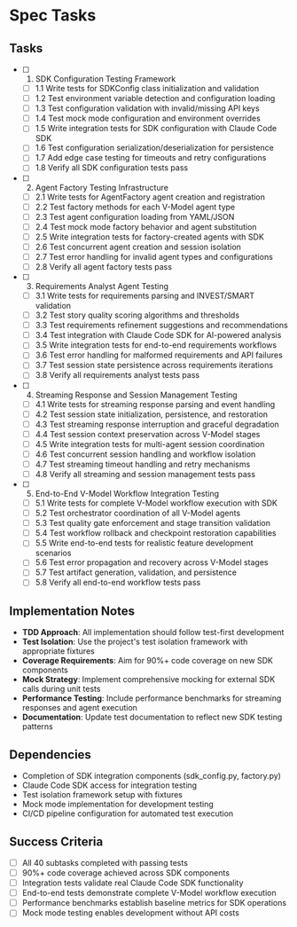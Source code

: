 # Spec Tasks

## Tasks

- [ ] 1. SDK Configuration Testing Framework

  - [ ] 1.1 Write tests for SDKConfig class initialization and validation
  - [ ] 1.2 Test environment variable detection and configuration loading
  - [ ] 1.3 Test configuration validation with invalid/missing API keys
  - [ ] 1.4 Test mock mode configuration and environment overrides
  - [ ] 1.5 Write integration tests for SDK configuration with Claude Code SDK
  - [ ] 1.6 Test configuration serialization/deserialization for persistence
  - [ ] 1.7 Add edge case testing for timeouts and retry configurations
  - [ ] 1.8 Verify all SDK configuration tests pass

- [ ] 2. Agent Factory Testing Infrastructure

  - [ ] 2.1 Write tests for AgentFactory agent creation and registration
  - [ ] 2.2 Test factory methods for each V-Model agent type
  - [ ] 2.3 Test agent configuration loading from YAML/JSON
  - [ ] 2.4 Test mock mode factory behavior and agent substitution
  - [ ] 2.5 Write integration tests for factory-created agents with SDK
  - [ ] 2.6 Test concurrent agent creation and session isolation
  - [ ] 2.7 Test error handling for invalid agent types and configurations
  - [ ] 2.8 Verify all agent factory tests pass

- [ ] 3. Requirements Analyst Agent Testing

  - [ ] 3.1 Write tests for requirements parsing and INVEST/SMART validation
  - [ ] 3.2 Test story quality scoring algorithms and thresholds
  - [ ] 3.3 Test requirements refinement suggestions and recommendations
  - [ ] 3.4 Test integration with Claude Code SDK for AI-powered analysis
  - [ ] 3.5 Write integration tests for end-to-end requirements workflows
  - [ ] 3.6 Test error handling for malformed requirements and API failures
  - [ ] 3.7 Test session state persistence across requirements iterations
  - [ ] 3.8 Verify all requirements analyst tests pass

- [ ] 4. Streaming Response and Session Management Testing

  - [ ] 4.1 Write tests for streaming response parsing and event handling
  - [ ] 4.2 Test session state initialization, persistence, and restoration
  - [ ] 4.3 Test streaming response interruption and graceful degradation
  - [ ] 4.4 Test session context preservation across V-Model stages
  - [ ] 4.5 Write integration tests for multi-agent session coordination
  - [ ] 4.6 Test concurrent session handling and workflow isolation
  - [ ] 4.7 Test streaming timeout handling and retry mechanisms
  - [ ] 4.8 Verify all streaming and session management tests pass

- [ ] 5. End-to-End V-Model Workflow Integration Testing

  - [ ] 5.1 Write tests for complete V-Model workflow execution with SDK
  - [ ] 5.2 Test orchestrator coordination of all V-Model agents
  - [ ] 5.3 Test quality gate enforcement and stage transition validation
  - [ ] 5.4 Test workflow rollback and checkpoint restoration capabilities
  - [ ] 5.5 Write end-to-end tests for realistic feature development scenarios
  - [ ] 5.6 Test error propagation and recovery across V-Model stages
  - [ ] 5.7 Test artifact generation, validation, and persistence
  - [ ] 5.8 Verify all end-to-end workflow tests pass

## Implementation Notes

- **TDD Approach**: All implementation should follow test-first development
- **Test Isolation**: Use the project's test isolation framework with appropriate fixtures
- **Coverage Requirements**: Aim for 90%+ code coverage on new SDK components
- **Mock Strategy**: Implement comprehensive mocking for external SDK calls during unit tests
- **Performance Testing**: Include performance benchmarks for streaming responses and agent execution
- **Documentation**: Update test documentation to reflect new SDK testing patterns

## Dependencies

- Completion of SDK integration components (sdk_config.py, factory.py)
- Claude Code SDK access for integration testing
- Test isolation framework setup with fixtures
- Mock mode implementation for development testing
- CI/CD pipeline configuration for automated test execution

## Success Criteria

- [ ] All 40 subtasks completed with passing tests
- [ ] 90%+ code coverage achieved across SDK components
- [ ] Integration tests validate real Claude Code SDK functionality
- [ ] End-to-end tests demonstrate complete V-Model workflow execution
- [ ] Performance benchmarks establish baseline metrics for SDK operations
- [ ] Mock mode testing enables development without API costs